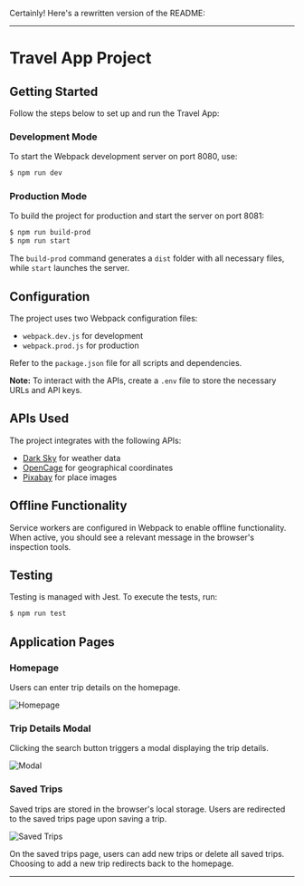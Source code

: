 Certainly! Here's a rewritten version of the README:

---

# Travel App Project

## Getting Started

Follow the steps below to set up and run the Travel App:

### Development Mode

To start the Webpack development server on port 8080, use:

```bash
$ npm run dev
```

### Production Mode

To build the project for production and start the server on port 8081:

```bash
$ npm run build-prod
$ npm run start
```

The `build-prod` command generates a `dist` folder with all necessary files, while `start` launches the server.

## Configuration

The project uses two Webpack configuration files:
- `webpack.dev.js` for development
- `webpack.prod.js` for production

Refer to the `package.json` file for all scripts and dependencies.

**Note:** To interact with the APIs, create a `.env` file to store the necessary URLs and API keys.

## APIs Used

The project integrates with the following APIs:
- [Dark Sky](https://darksky.net/dev/docs) for weather data
- [OpenCage](https://opencagedata.com/api) for geographical coordinates
- [Pixabay](https://pixabay.com/api/docs/) for place images

## Offline Functionality

Service workers are configured in Webpack to enable offline functionality. When active, you should see a relevant message in the browser's inspection tools.

## Testing

Testing is managed with Jest. To execute the tests, run:

```bash
$ npm run test
```

## Application Pages

### Homepage

Users can enter trip details on the homepage.

![Homepage](https://github.com/harshitagupta30/travel-app/blob/master/src/client/media/Screen1.png)

### Trip Details Modal

Clicking the search button triggers a modal displaying the trip details.

![Modal](https://github.com/harshitagupta30/travel-app/blob/master/src/client/media/Screen2.png)

### Saved Trips

Saved trips are stored in the browser's local storage. Users are redirected to the saved trips page upon saving a trip.

![Saved Trips](https://github.com/harshitagupta30/travel-app/blob/master/src/client/media/Screen3.png)

On the saved trips page, users can add new trips or delete all saved trips. Choosing to add a new trip redirects back to the homepage.

---


